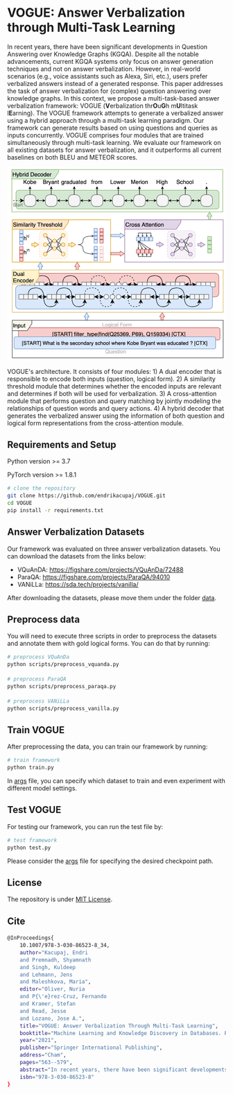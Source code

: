 # VOGUE: Answer Verbalization through Multi-Task Learning

In recent years, there have been significant developments in Question Answering over Knowledge Graphs (KGQA). Despite all the notable advancements, current KGQA systems only focus on answer generation techniques and not on answer verbalization. However, in real-world scenarios (e.g., voice assistants such as Alexa, Siri, etc.), users prefer verbalized answers instead of a generated response. This paper addresses the task of answer verbalization for (complex) question answering over knowledge graphs. In this context, we propose a multi-task-based answer verbalization framework: VOGUE (**V**erbalization thr**O**u**G**h m**U**ltitask l**E**arning). The VOGUE framework attempts to generate a verbalized answer using a hybrid approach through a multi-task learning paradigm. Our framework can generate results based on using questions and queries as inputs concurrently. VOGUE comprises four modules that are trained simultaneously through multi-task learning. We evaluate our framework on all existing datasets for answer verbalization, and it outperforms all current baselines on both BLEU and METEOR scores.

![VOGUE](image/architecture.png?raw=true "VOGUE architecture")

VOGUE's architecture. It consists of four modules: 1) A dual encoder that is responsible to encode both inputs (question, logical form). 2) A similarity threshold module that determines whether the encoded inputs are relevant and determines if both will be used for verbalization. 3) A cross-attention module that performs question and query matching by jointly modeling the relationships of question words and query actions. 4) A hybrid decoder that generates the verbalized answer using the information of both question and logical form representations from the cross-attention module.

## Requirements and Setup

Python version >= 3.7

PyTorch version >= 1.8.1

``` bash
# clone the repository
git clone https://github.com/endrikacupaj/VOGUE.git
cd VOGUE
pip install -r requirements.txt
```

## Answer Verbalization Datasets
Our framework was evaluated on three answer verbalization datasets. You can download the datasets from the links below:
* VQuAnDA: https://figshare.com/projects/VQuAnDa/72488
* ParaQA: https://figshare.com/projects/ParaQA/94010
* VANiLLa: https://sda.tech/projects/vanilla/

After downloading the datasets, please move them under the folder [data](data).

## Preprocess data
You will need to execute three scripts in order to preprocess the datasets and annotate them with gold logical forms. You can do that by running:

``` bash
# preprocess VQuAnDa
python scripts/preprocess_vquanda.py

# preprocess ParaQA
python scripts/preprocess_paraqa.py

# preprocess VANiLLa
python scripts/preprocess_vanilla.py
```

## Train VOGUE
After preprocessing the data, you can train our framework by running:
``` bash
# train framework
python train.py
```
In [args](args.py) file, you can specify which dataset to train and even experiment with different model settings.

## Test VOGUE
For testing our framework, you can run the test file by:
``` bash
# test framework
python test.py
```
Please consider the [args](args.py) file for specifying the desired checkpoint path.

## License
The repository is under [MIT License](LICENCE).

## Cite
```bash
@InProceedings{
    10.1007/978-3-030-86523-8_34,
    author="Kacupaj, Endri
    and Premnadh, Shyamnath
    and Singh, Kuldeep
    and Lehmann, Jens
    and Maleshkova, Maria",
    editor="Oliver, Nuria
    and P{\'e}rez-Cruz, Fernando
    and Kramer, Stefan
    and Read, Jesse
    and Lozano, Jose A.",
    title="VOGUE: Answer Verbalization Through Multi-Task Learning",
    booktitle="Machine Learning and Knowledge Discovery in Databases. Research Track",
    year="2021",
    publisher="Springer International Publishing",
    address="Cham",
    pages="563--579",
    abstract="In recent years, there have been significant developments in Question Answering over Knowledge Graphs (KGQA). Despite all the notable advancements, current KGQA systems only focus on answer generation techniques and not on answer verbalization. However, in real-world scenarios (e.g., voice assistants such as Alexa, Siri, etc.), users prefer verbalized answers instead of a generated response. This paper addresses the task of answer verbalization for (complex) question answering over knowledge graphs. In this context, we propose a multi-task-based answer verbalization framework: VOGUE (Verbalization thrOuGh mUlti-task lEarning). The VOGUE framework attempts to generate a verbalized answer using a hybrid approach through a multi-task learning paradigm. Our framework can generate results based on using questions and queries as inputs concurrently. VOGUE comprises four modules that are trained simultaneously through multi-task learning. We evaluate our framework on existing datasets for answer verbalization, and it outperforms all current baselines on both BLEU and METEOR scores.",
    isbn="978-3-030-86523-8"
}
```
